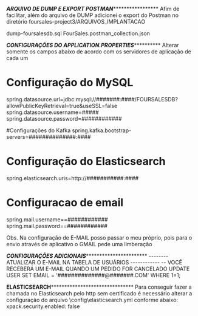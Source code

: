 
*********************ARQUIVO DE DUMP E EXPORT POSTMAN**************************************
Afim de facilitar, além do arquivo de DUMP adicionei o export do Postman no 
diretório foursales-project3/ARQUIVOS_IMPLANTACAO

dump-foursalesdb.sql
FourSales.postman_collection.json


*********************CONFIGURAÇÕES DO APPLICATION.PROPERTIES*******************************
Alterar somente os campos abaixo de acordo com os servidores de aplicação de cada um


# Configuração do MySQL
spring.datasource.url=jdbc:mysql://#######:####/FOURSALESDB?allowPublicKeyRetrieval=true&useSSL=false
spring.datasource.username=#####
spring.datasource.password=############


#Configurações do Kafka
spring.kafka.bootstrap-servers=##############:####

# Configuração do Elasticsearch
spring.elasticsearch.uris=http://###########:####

# Configuracao de email
spring.mail.username==############
spring.mail.password==############

Obs. Na configuração de E-MAIL posso passar o meu próprio, pois para o envio através de aplicativo o GMAIL pede uma limberação


*********************CONFIGURAÇÕES ADICIONAIS********************************************
-------- ATUALIZAR O E-MAIL NA TABELA DE USUÁRIOS ------------
-- VOCÊ RECEBERÁ UM E-MAIL QUANDO UM PEDIDO FOR CANCELADO
UPDATE USER SET EMAIL = '##############@#######.COM' WHERE 1=1;


**********************ELASTICSEARCH*****************************************************
Para conseguir fazer a chamada no Elasticsearch pelo http sem certificado é necessário alterar a configuração do arquivo \config\elasticsearch.yml conforme abaixo:
xpack.security.enabled: false
